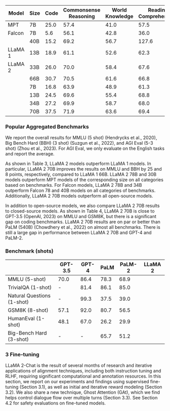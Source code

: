 
| Model             | Size | Code | Commonsense Reasoning | World Knowledge | Reading Comprehension | Math  | MMLU | BBH  | AGI Eval |
|-------------------|------|------|-----------------------|-----------------|-----------------------|-------|------|------|---------|
| MPT               | 7B   | 25.0 | 57.4                  | 41.0            | 57.5                  | 26.8  | 31.0 | 23.5 |         |
| Falcon            | 7B   | 5.6  | 56.1                  | 42.8            | 36.0                  | 26.2  | 28.0 | 21.2 |         |
|                   | 40B  | 15.2 | 69.2                  | 56.7            | 127.6                 | 35.4  | 37.1 | 37.0 |         |
| LLaMA 1          | 13B  | 18.9 | 61.1                  | 52.6            | 62.3                  | 39.0  | 39.3 | 33.9 |         |
| LLaMA 2          | 33B  | 26.0 | 70.0                  | 58.4            | 67.6                  | 21.4  | 37.8 | 39.8 |         |
|                   | 66B  | 30.7 | 70.5                  | 61.6            | 66.8                  | 30.8  | 43.4 | 41.7 |         |
|                   | 7B   | 16.8 | 63.9                  | 48.9            | 61.3                  | 14.6  | 53.3 | 32.6 |         |
|                   | 13B  | 24.5 | 69.6                  | 55.4            | 68.8                  | 28.7  | 54.8 | 39.1 |         |
|                   | 34B  | 27.2 | 69.9                  | 58.7            | 68.0                  | 24.2  | 62.6 | 43.4 |         |
|                   | 70B  | 37.5 | 71.9                  | 63.6            | 69.4                  | 35.2  | 68.9 | 51.2 | 54.2    |

### Popular Aggregated Benchmarks
We report the overall results for MMLU (5 shot) (Hendrycks et al., 2020), Big Bench Hard (BBH) (3 shot) (Suzgun et al., 2022), and AGI Eval (5-3 shot) (Zhou et al., 2023). For AGI Eval, we only evaluate on the English tasks and report the average.

As shown in Table 3, LLaMA 2 models outperform LLaMA 1 models. In particular, LLaMA 2 70B improves the results on MMLU and BBH by 25 and 8 points, respectively, compared to LLaMA 1 66B. LLaMA 2 78B and 30B models outperform MPT models of the corresponding size on all categories based on benchmarks. For Falcon models, LLaMA 2 78B and 34B outperform Falcon 78 and 40B models on all categories of benchmarks. Additionally, LLaMA 2 70B models outperform all open-source models.

In addition to open-source models, we also compare LLaMA 2 70B results to closed-source models. As shown in Table 4, LLaMA 2 70B is close to GPT-3.5 (OpenAI, 2023) on MMLU and GSM8K, but there is a significant gap on coding benchmarks. LLaMA 2 70B results are on par or better than PaLM (540B) (Chowdhery et al., 2022) on almost all benchmarks. There is still a large gap in performance between LLaMA 2 70B and GPT-4 and PaLM-2.

### Benchmark (shots)
|                     | GPT-3.5 | GPT-4 | PaLM | PaLM-2 | LLaMA 2 |
|---------------------|---------|-------|------|--------|---------|
| MMLU (5-shot)       | 70.0    | 86.4  | 78.3 | 68.9   |         |
| TrivialQA (1-shot)  | -       | 81.4  | 86.1 | 85.0   |         |
| Natural Questions (1-shot) | - | 99.3  | 37.5 | 39.0   |         |
| GSM8K (8-shot)      | 57.1    | 92.0  | 80.7 | 56.5   |         |
| HumanEval (1-shot)  | 48.1    | 67.0  | 26.2 | 29.9   |         |
| Big-Bench Hard (3-shot) | -   | -     | 65.7 | 51.2   |         |

### 3 Fine-tuning
LLaMA 2-Chat is the result of several months of research and iterative applications of alignment techniques, including both instruction tuning and RLHF, requiring significant computational and annotation resources. In this section, we report on our experiments and findings using supervised fine-tuning (Section 3.1), as well as initial and iterative reward modeling (Section 3.2). We also share a new technique, Ghost Attention (GAt), which we find helps control dialogue flow over multiple turns (Section 3.3). See Section 4.2 for safety evaluations on fine-tuned models.
